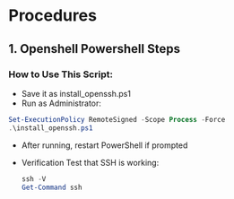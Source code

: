 # Procedures 
## 1. Openshell Powershell Steps

### How to Use This Script:

  - Save it as install_openssh.ps1
  - Run as Administrator:
 

  ```powershell
  Set-ExecutionPolicy RemoteSigned -Scope Process -Force
  .\install_openssh.ps1
  ```
 - After running, restart PowerShell if prompted
- Verification
  Test that SSH is working:

  ```powershell
  ssh -V
  Get-Command ssh
  ```

